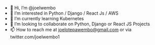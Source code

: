 - 👋 Hi, I’m @joelwembo
- 👀 I’m interested in Python / Django / React Js / AWS
- 🌱 I’m currently learning Kubernetes
- 💞️ I’m looking to collaborate on Python, Django or React JS Projects
- 📫 How to reach me at joelotepawembo@gmail.com or via twitter.com/joelwembo1

<!---
joelwembo/joelwembo I am Joel Otepa Wembo Full-Stack Developer, I specialize on building applications for banking, blockchain, ecommerce and financial services using Python, Django, Flask , FastAPI, Pandas, Numpy, Bottle, FastAPI, JavaScript, React Js , React Native, AWS Cloud Computing, Docker, Jenkins, Kubernetes , Ansible, Ubuntu, and PostreSQL. I have achieved works in front-end, back-end web, Mobile Applications. I also provide financial accounting, trading modeling, Analysis consultation.
--->
